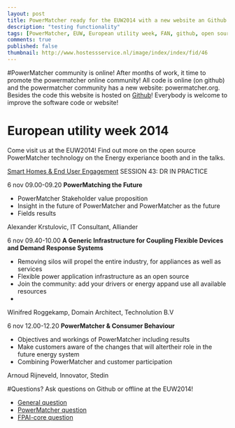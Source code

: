 ```yaml
---
layout: post
title: PowerMatcher ready for the EUW2014 with a new website an Github presence
description: "testing functionality"
tags: [PowerMatcher, EUW, European utility week, FAN, github, open source, apache 2.0 , smart grid]
comments: true
published: false
thumbnail: http://www.hostessservice.nl/image/index/index/fid/46
---
```


#PowerMatcher community is online!
After months of work, it time to promote the powermatcher online community! All code is online (on github) and the powermatcher community has a new website: powermatcher.org.
Besides the code this website is hosted on [Github](http://flexiblepower.github.io/get-involved/contribute/)! Everybody is welcome to improve the software code or website!

# European utility week 2014
Come visit us at the EUW2014! Find out more on the open source PowerMatcher technology on the Energy experiance booth and in the talks.

[Smart Homes & End User Engagement](http://www.clarion-cms.com/uploads/Pages/site098_13917_en_file1.pdf)
SESSION 43: DR IN PRACTICE

6 nov 09.00-09.20
**PowerMatching the Future**
 * PowerMatcher Stakeholder value proposition
 * Insight in the future of PowerMatcher and PowerMatcher as the future 
 * Fields results
  
Alexander Krstulovic, IT Consultant, Alliander

6 nov 09.40-10.00
**A Generic Infrastructure for Coupling Flexible Devices and Demand Response Systems**
 * Removing silos will propel the entire industry, for appliances as well as services
 * Flexible power application infrastructure as an open source
 * Join the community: add your drivers or energy appand use all available resources
 * 
Winifred Roggekamp, Domain Architect, Technolution B.V 

6 nov 12.00-12.20
**PowerMatcher & Consumer Behaviour**
 * Objectives and workings of PowerMatcher including results
 * Make customers aware of the changes that will altertheir role in the future energy system
 * Combining PowerMatcher and customer participation

Arnoud Rijneveld, Innovator, Stedin

#Questions?
Ask questions on Github or offline at the EUW2014!
  * [General question](https://github.com/flexiblepower/FAN-wiki/issues/new?title=Question:My%20Question&body)
  * [PowerMatcher question](https://github.com/flexiblepower/powermatcher/issues/new?title=Question:My%20Title&body)
  * [FPAI-core question](https://github.com/flexiblepower/fpai-core/issues/new?title=Question:My%20Title&body)
